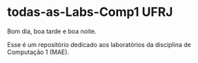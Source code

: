 # todas-as-Labs-Comp1 UFRJ

Bom dia, boa tarde e boa noite.

Esse é um repositório dedicado aos laboratórios da disciplina de Computação 1 (MAE).
